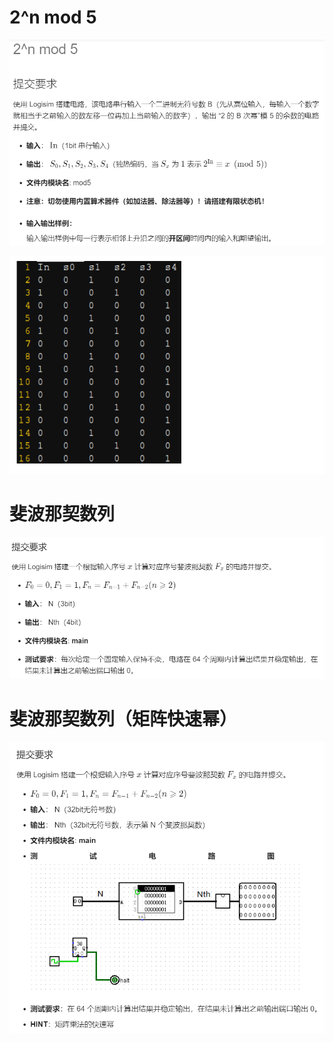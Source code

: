 # 2^n mod 5

![图 1](images/2b90b7bc8cefa63732020a805cabcbf59d14c3de6b2ee896f15565628f402f12.png)  

![图 2](images/86cb0b03ee903d6ea3627f75b9e21ac5f6364bbb0baaac7bdd40ceb1bb1ed410.png)  

# 斐波那契数列

![图 3](images/86d311e5ef96165d99b8c9109403bd8768d770899dfed834075faba6d380b505.png)  

# 斐波那契数列（矩阵快速幂）

![图 4](images/d7aade1fb4725bb4be8a37cbaf5c1e14bea2b3aed09683f21a1879acd6631745.png)  
